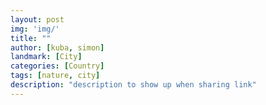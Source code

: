 ```yaml
---
layout: post
img: 'img/'
title: ""
author: [kuba, simon]
landmark: [City]
categories: [Country]
tags: [nature, city]
description: "description to show up when sharing link"
---
```


<!---
This is how to include an image. copy the line below

<img data-src="/{{ page.img }}/original/REPLACE.jpg" class="lazyload img-responsive center-block img-article" />
<noscript>
<img src="/{{ page.img }}/original/REPLACE.jpg" class="img-responsive center-block img-article" />
</noscript>

-->

<!---
This is how to include a place map with zoom to 5 (zoomed out). Fill in landmark and make sure it's correctly spelled.

{% include map.html %}

-->

<!---
This is how to include a place map with zoom to 10 (zoomed in). Fill in landmark and make sure it's correctly spelled.

{% include map_large.html %}

-->

<!---
This is how to include a directions map. Fill in origin and destination and make sure it's correctly spelled.

{% include directions-map.html %}

-->
